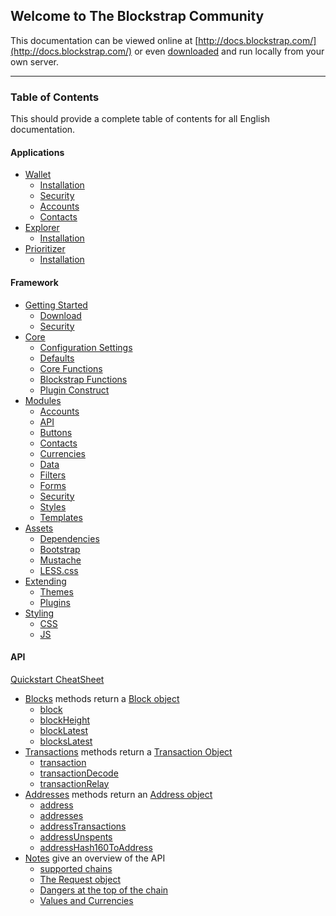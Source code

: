 ## Welcome to The Blockstrap Community

This documentation can be viewed online at [http://docs.blockstrap.com/](http://docs.blockstrap.com/) or even [downloaded](https://github.com/blockstrap/docs/) and run locally from your own server.

---------------------

### Table of Contents

This should provide a complete table of contents for all English documentation.

#### Applications

* [Wallet](applications/wallet/)
    * [Installation](applications/wallet/installation/)
    * [Security](applications/wallet/security/)
    * [Accounts](applications/wallet/accounts/)
    * [Contacts](applications/wallet/contacts/)
* [Explorer](applications/explorer/)
    * [Installation](applications/explorer/installation/)
* [Prioritizer](applications/prioritizer/)
    * [Installation](applications/prioritizer/installation/)

#### Framework

* [Getting Started](framework/started/)
    * [Download](framework/started/download/)
    * [Security](framework/started/security/)
* [Core](framework/core/)
    * [Configuration Settings](framework/core/configuration/)
    * [Defaults](framework/core/defaults/)
    * [Core Functions](framework/core/core-functions/)
    * [Blockstrap Functions](framework/core/blockstrap-functions/)
    * [Plugin Construct](framework/core/construct/)
* [Modules](framework/modules/)
    * [Accounts](framework/modules/accounts/)
    * [API](framework/modules/api/)
    * [Buttons](framework/modules/buttons/)
    * [Contacts](framework/modules/contacts/)
    * [Currencies](framework/modules/currencies/)
    * [Data](framework/modules/data/)
    * [Filters](framework/modules/filters/)
    * [Forms](framework/modules/forms/)
    * [Security](framework/modules/security/)
    * [Styles](framework/modules/styles/)
    * [Templates](framework/modules/templates/)
* [Assets](framework/assets/)
    * [Dependencies](framework/assets/dependencies/)
    * [Bootstrap](framework/assets/bootstrap/)
    * [Mustache](framework/assets/mustache/)
    * [LESS.css](framework/assets/less/)
* [Extending](framework/extending/)
    * [Themes](framework/extending/themes/)
    * [Plugins](framework/extending/plugins/)
* [Styling](framework/styling/)
    * [CSS](framework/styling/css/)
    * [JS](framework/styling/js/)

#### API
[Quickstart CheatSheet](v0/notes/atAGlance)


* [Blocks](api/v0/blocks) methods return a [Block object](api/v0/blocks/blockobject/)
  * [block](api/v0/blocks/block/)
  * [blockHeight](api/v0/blocks/blockHeight/)
  * [blockLatest](api/v0/blocks/blockLatest/)
  * [blocksLatest](api/v0/blocks/blocksLatest/)
* [Transactions](api/v0/transactions/) methods return a [Transaction Object](api/v0/transactions/transactionobject/)
  * [transaction](api/v0/transactions/transaction/)
  * [transactionDecode](api/v0/transactions/transactionDecode/)
  * [transactionRelay](api/v0/transactions/transactionRelay/)
* [Addresses](api/v0/addresses/) methods return an [Address object](api/v0/addresses/addressobject/)
  * [address](api/v0/addresses/address/)
  * [addresses](api/v0/addresses/addresses/)
  * [addressTransactions](api/v0/addresses/addressTransactions/)
  * [addressUnspents](api/v0/addresses/addressUnspents/)
  * [addressHash160ToAddress](api/v0/addresses/addressHash160ToAddress/)
* [Notes](api/v0/notes) give an overview of the API
  * [supported chains](api/v0/notes/chains/)
  * [The Request object](api/v0/notes/requestobject/)
  * [Dangers at the top of the chain](api/v0/notes/topOfTheChain/)
  * [Values and Currencies](api/v0/notes/valuesAndCurrencies/)